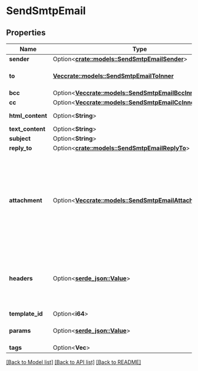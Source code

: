 # SendSmtpEmail

## Properties

Name | Type | Description | Notes
------------ | ------------- | ------------- | -------------
**sender** | Option<[**crate::models::SendSmtpEmailSender**](sendSmtpEmail_sender.md)> |  | [optional]
**to** | [**Vec<crate::models::SendSmtpEmailToInner>**](sendSmtpEmail_to_inner.md) | List of email addresses and names (optional) of the recipients. For example, [{\"name\":\"Jimmy\", \"email\":\"jimmy98@example.com\"}, {\"name\":\"Joe\", \"email\":\"joe@example.com\"}] | 
**bcc** | Option<[**Vec<crate::models::SendSmtpEmailBccInner>**](sendSmtpEmail_bcc_inner.md)> | List of email addresses and names (optional) of the recipients in bcc | [optional]
**cc** | Option<[**Vec<crate::models::SendSmtpEmailCcInner>**](sendSmtpEmail_cc_inner.md)> | List of email addresses and names (optional) of the recipients in cc | [optional]
**html_content** | Option<**String**> | HTML body of the message ( Mandatory if 'templateId' is not passed, ignored if 'templateId' is passed ) | [optional]
**text_content** | Option<**String**> | Plain Text body of the message ( Ignored if 'templateId' is passed ) | [optional]
**subject** | Option<**String**> | Subject of the message. Mandatory if 'templateId' is not passed | [optional]
**reply_to** | Option<[**crate::models::SendSmtpEmailReplyTo**](sendSmtpEmail_replyTo.md)> |  | [optional]
**attachment** | Option<[**Vec<crate::models::SendSmtpEmailAttachmentInner>**](sendSmtpEmail_attachment_inner.md)> | Pass the absolute URL (no local file) or the base64 content of the attachment along with the attachment name (Mandatory if attachment content is passed). For example, `[{\"url\":\"https://attachment.domain.com/myAttachmentFromUrl.jpg\", \"name\":\"myAttachmentFromUrl.jpg\"}, {\"content\":\"base64 example content\", \"name\":\"myAttachmentFromBase64.jpg\"}]`. Allowed extensions for attachment file: xlsx, xls, ods, docx, docm, doc, csv, pdf, txt, gif, jpg, jpeg, png, tif, tiff, rtf, bmp, cgm, css, shtml, html, htm, zip, xml, ppt, pptx, tar, ez, ics, mobi, msg, pub, eps, odt, mp3, m4a, m4v, wma, ogg, flac, wav, aif, aifc, aiff, mp4, mov, avi, mkv, mpeg, mpg and wmv ( If 'templateId' is passed and is in New Template Language format then both attachment url and content are accepted. If template is in Old template Language format, then 'attachment' is ignored ) | [optional]
**headers** | Option<[**serde_json::Value**](.md)> | Pass the set of custom headers (not the standard headers) that shall be sent along the mail headers in the original email. 'sender.ip' header can be set (only for dedicated ip users) to mention the IP to be used for sending transactional emails. Headers are allowed in `This-Case-Only` (i.e. words separated by hyphen with first letter of each word in capital letter), they will be converted to such case styling if not in this format in the request payload. For example, `{\"sender.ip\":\"1.2.3.4\", \"X-Mailin-custom\":\"some_custom_header\", \"idempotencyKey\":\"abc-123\"}`. | [optional]
**template_id** | Option<**i64**> | Id of the template | [optional]
**params** | Option<[**serde_json::Value**](.md)> | Pass the set of attributes to customize the template. For example, {\"FNAME\":\"Joe\", \"LNAME\":\"Doe\"}. It's considered only if template is in New Template Language format. | [optional]
**tags** | Option<**Vec<String>**> | Tag your emails to find them more easily | [optional]

[[Back to Model list]](../README.md#documentation-for-models) [[Back to API list]](../README.md#documentation-for-api-endpoints) [[Back to README]](../README.md)


